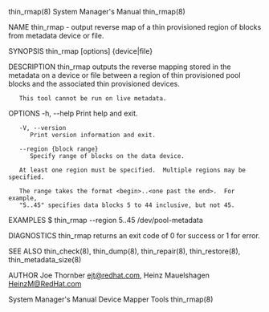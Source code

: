 thin_rmap(8)							    System Manager's Manual							  thin_rmap(8)

NAME
       thin_rmap - output reverse map of a thin provisioned region of blocks from metadata device or file.

SYNOPSIS
       thin_rmap [options] {device|file}

DESCRIPTION
       thin_rmap  outputs  the	reverse mapping stored in the metadata on a device or file between a region of thin provisioned pool blocks and the associated
       thin provisioned devices.

       This tool cannot be run on live metadata.

OPTIONS
       -h, --help
	      Print help and exit.

       -V, --version
	      Print version information and exit.

       --region {block range}
	      Specify range of blocks on the data device.

	   At least one region must be specified.  Multiple regions may be specified.

	   The range takes the format <begin>..<one past the end>.  For example,
	   "5..45" specifies data blocks 5 to 44 inclusive, but not 45.

EXAMPLES
       $ thin_rmap --region 5..45 /dev/pool-metadata

DIAGNOSTICS
       thin_rmap returns an exit code of 0 for success or 1 for error.

SEE ALSO
       thin_check(8), thin_dump(8), thin_repair(8), thin_restore(8), thin_metadata_size(8)

AUTHOR
       Joe Thornber <ejt@redhat.com>, Heinz Mauelshagen <HeinzM@RedHat.com>

System Manager's Manual						      Device Mapper Tools							  thin_rmap(8)
